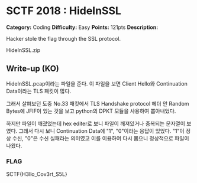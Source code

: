 # SCTF 2018 : HideInSSL

**Category:** Coding
**Difficulty:** Easy
**Points:** 121pts
**Description:** 

Hacker stole the flag through the SSL protocol.

HideInSSL.zip

## Write-up (KO)

HideInSSL.pcap이라는 파일을 준다. 이 파일을 보면 Client Hello와 Continuation Data이라는 TLS 패킷이 많다.

그래서 살펴보던 도중 No.33 패킷에서 TLS Handshake protocol 헤더 안 Random Bytes에 JFIF이 있는 것을 보고 python의 DPKT 모듈을 사용하여 뽑아내었다.

하지만 파일이 깨졌었는데 hex editer로 보니 파일이 깨져있거나 중복되는 문자열이 보였다. 그래서 다시 보니 Continuation Data에 "1", "0"이라는 응답이 있었다. "1"이 정상 수신, "0"은 수신 실패라는 의미였고 이를 이용하여 다시 뽑으니 정상적으로 파일이 나왔다.

### FLAG

SCTF{H3llo_Cov3rt_S5L}

